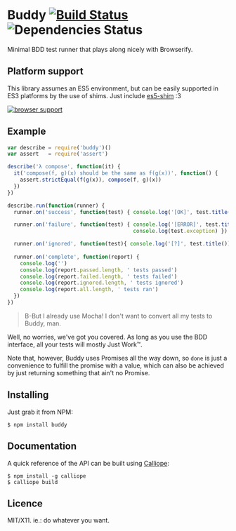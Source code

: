 # Buddy [![Build Status](https://travis-ci.org/killdream/buddy.png)](https://travis-ci.org/killdream/buddy)  ![Dependencies Status](https://david-dm.org/killdream/buddy.png)

Minimal BDD test runner that plays along nicely with Browserify.


## Platform support

This library assumes an ES5 environment, but can be easily supported in ES3
platforms by the use of shims. Just include [es5-shim][] :3

[![browser support](http://ci.testling.com/killdream/buddy.png)](http://ci.testling.com/killdream/buddy)


## Example

```js
var describe = require('buddy')()
var assert   = require('assert')

describe('λ compose', function(it) {
  it('compose(f, g)(x) should be the same as f(g(x))', function() {
    assert.strictEqual(f(g(x)), compose(f, g)(x))
  })
})

describe.run(function(runner) {
  runner.on('success', function(test) { console.log('[OK]', test.title()) })

  runner.on('failure', function(test) { console.log('[ERROR]', test.title())
                                        console.log(test.exception) })

  runner.on('ignored', function(test){ console.log('[?]', test.title()) })
  
  runner.on('complete', function(report) {
    console.log('')
    console.log(report.passed.length, ' tests passed')
    console.log(report.failed.length, ' tests failed')
    console.log(report.ignored.length, ' tests ignored')
    console.log(report.all.length, ' tests ran')
  })
})
```

> B-But I already use Mocha! I don't want to convert all my tests to Buddy, man.

Well, no worries, we've got you covered. As long as you use the BDD interface,
all your tests will mostly Just Work™.

Note that, however, Buddy uses Promises all the way down, so `done` is just a
convenience to fulfill the promise with a value, which can also be achieved by
just returning something that ain't no Promise.


## Installing

Just grab it from NPM:

    $ npm install buddy


## Documentation

A quick reference of the API can be built using [Calliope][]:

    $ npm install -g calliope
    $ calliope build


## Licence

MIT/X11. ie.: do whatever you want.

[Calliope]: https://github.com/killdream/calliope
[es5-shim]: https://github.com/kriskowal/es5-shim
